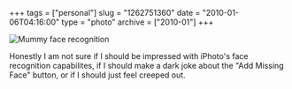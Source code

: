 +++
tags = ["personal"]
slug = "1262751360"
date = "2010-01-06T04:16:00"
type = "photo"
archive = ["2010-01"]
+++

![Mummy face recognition][1]

Honestly I am not sure if I should be impressed with iPhoto's face
recognition capabilites, if I should make a dark joke about the "Add
Missing Face" button, or if I should just feel creeped out.

[1]: http://41.media.tumblr.com/tumblr_kvt57tavtH1qaxyu1o1_1280.png
